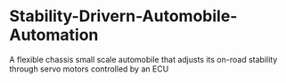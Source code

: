 # Stability-Drivern-Automobile-Automation
A flexible chassis small scale automobile that adjusts its on-road stability through servo motors controlled by an ECU 
